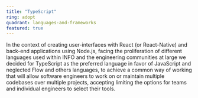 ```yaml
---
title: "TypeScript"
ring: adopt
quadrant: languages-and-frameworks
featured: true
---
```


In the context of creating user-interfaces with React (or React-Native) and back-end applications
using Node.js, facing the proliferation of different languages used within INFO and the engineering
communities at large we decided for TypeScript as the preferred language in favor of JavaScript and
neglected Flow and others languages, to achieve a common way of working that will allow software
engineers to work on or maintain multiple codebases over multiple projects, accepting limiting the
options for teams and individual engineers to select their tools.
